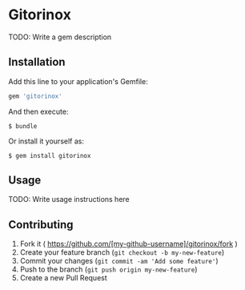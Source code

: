# Gitorinox

TODO: Write a gem description

## Installation

Add this line to your application's Gemfile:

```ruby
gem 'gitorinox'
```

And then execute:

    $ bundle

Or install it yourself as:

    $ gem install gitorinox

## Usage

TODO: Write usage instructions here

## Contributing

1. Fork it ( https://github.com/[my-github-username]/gitorinox/fork )
2. Create your feature branch (`git checkout -b my-new-feature`)
3. Commit your changes (`git commit -am 'Add some feature'`)
4. Push to the branch (`git push origin my-new-feature`)
5. Create a new Pull Request
